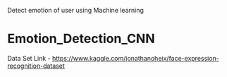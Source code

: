 Detect emotion of user using Machine learning 

# Emotion_Detection_CNN

Data Set Link - https://www.kaggle.com/jonathanoheix/face-expression-recognition-dataset
